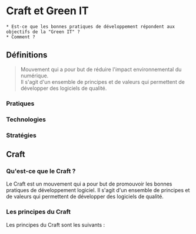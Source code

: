 # **Craft et Green IT**

    * Est-ce que les bonnes pratiques de développement répondent aux objectifs de la "Green IT" ? 
    * Comment ? 

## **Définitions**

>Mouvement qui a pour but de réduire l'impact environnemental du numérique.  
Il s'agit d'un ensemble de principes et de valeurs qui permettent de développer des logiciels de qualité.





### Pratiques

### Technologies

### Stratégies 

## **Craft**

### **Qu'est-ce que le Craft ?**

Le Craft est un mouvement qui a pour but de promouvoir les bonnes pratiques de développement logiciel. Il s'agit d'un ensemble de principes et de valeurs qui permettent de développer des logiciels de qualité.

### **Les principes du Craft**

Les principes du Craft sont les suivants : 
